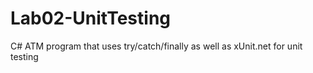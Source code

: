 # Lab02-UnitTesting
C# ATM program that uses try/catch/finally as well as xUnit.net for unit testing
